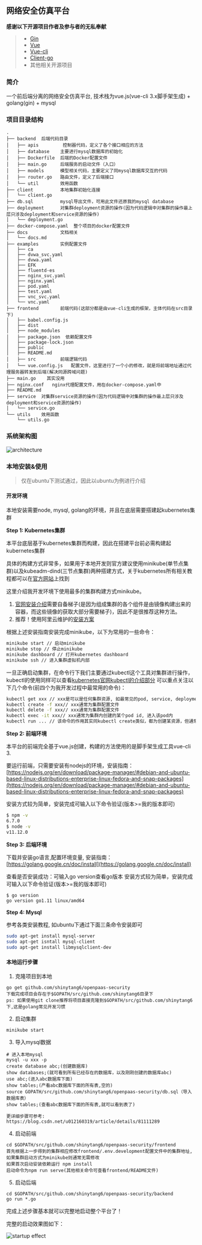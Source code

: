 ## 网络安全仿真平台

**感谢以下开源项目作者及参与者的无私奉献**
> * [Gin](https://github.com/gin-gonic/gin)
> * [Vue](https://github.com/vuejs/vue)
> * [Vue-cli](https://github.com/vuejs/vue-cli)
> * [Client-go](https://github.com/kubernetes/client-go)
> * 其他相关开源项目

### 简介

一个前后端分离的网络安全仿真平台, 技术栈为vue.js(vue-cli 3.x脚手架生成) + golang(gin) + mysql

### 项目目录结构

```
.
├── backend  后端代码目录
│   ├── apis         控制器代码，定义了各个接口相应的方法
│   ├── database    主要进行mysql数据库的初始化
│   ├── Dockerfile  后端的Docker配置文件
│   ├── main.go     后端服务的启动文件（入口）
│   ├── models      模型相关代码，主要定义了同mysql数据库交互的代码
│   ├── router.go   路由文件，定义了后端接口
│   └── util        效用函数
├── client          本地集群初始化连接
│   └── client.go
├── db.sql          mysql导出文件，可用此文件还原我的mysql database
├── deployment      对集群deployment资源的操作(因为代码逻辑中对集群的操作最上层只涉及deployment和service资源的操作)
│   └── deployment.go
├── docker-compose.yaml  整个项目的docker配置文件
├── docs            文档相关
│   └── docs.md
├── examples        实例配置文件
│   ├── ca
│   ├── dvwa_svc.yaml
│   ├── dvwa.yaml
│   ├── EFK
│   ├── fluentd-es
│   ├── nginx_svc.yaml
│   ├── nginx.yaml
│   ├── pod.yaml
│   ├── test.yaml
│   ├── vnc_svc.yaml
│   └── vnc.yaml
├── frontend        前端代码(这部分都是由vue-cli生成的框架，主体代码在src目录下)
│   ├── babel.config.js
│   ├── dist
│   ├── node_modules
│   ├── package.json  依赖配置文件
│   ├── package-lock.json
│   ├── public
│   ├── README.md
│   ├── src         前端逻辑代码
│   └── vue.config.js   配置文件，这里进行了一个小的修改，就是将前端地址通过代理服务器转发到后端(解决同源跨域问题)
├── main.go    其实没用
├── nginx.conf   nginx代理配置文件，用在docker-compose.yaml中
├── README.md    
├── service  对集群service资源的操作(因为代码逻辑中对集群的操作最上层只涉及deployment和service资源的操作)
│   └── service.go
└── utils    效用函数
    └── utils.go
```

### 系统架构图

![architecture](./docs/architecture.png)

### 本地安装&使用
> 仅在ubuntu下测试通过，因此以ubuntu为例进行介绍

#### 开发环境
本地安装需要node, mysql, golang的环境，并且在底层需要搭建起kubernetes集群

**Step 1: Kubernetes集群**

本平台底层基于kubernetes集群而构建，因此在搭建平台前必需构建起kubernetes集群

具体的构建方式非常多，如果用于本地开发则官方建议使用minikube(单节点集群)以及kubeadm-dind(三节点集群)两种搭建方式，关于kubernetes所有相关教程都可以在[官方网站](https://kubernetes.io/docs/tutorials/hello-minikube/)上找到

这里介绍我开发环境下使用最多的集群构建方式minikube。

1. [官网安装介绍](https://kubernetes.io/docs/setup/learning-environment/minikube/#installation)需要自备梯子(是因为组成集群的各个组件是由镜像构建出来的容器，而这些镜像的获取大部分需要梯子)，因此不是很推荐这种方法。
2. 推荐！使用阿里云维护的[安装方案](https://yq.aliyun.com/articles/221687)

根据上述安装指南安装完成minikube，以下为常用的一些命令：
```bash
minikube start // 启动minikube
minikube stop // 停止minikube
minikube dashboard // 打开kubernetes dashboard
minikube ssh // 进入集群虚拟机内部
```

一旦正确启动集群，在命令行下我们主要通过kubectl这个工具对集群进行操作，kubectl的使用同样可以查看[kubernetes官网kubectl的介绍部分](https://kubernetes.io/docs/reference/kubectl/overview/)
可以重点关注以下几个命令(前四个为我开发过程中最常用的命令)：
```bash
kubectl get xxx // xxx是可以是任何集群资源, 如最常见的pod, service, deployment
kubectl create -f xxx// xxx通常为集群配置文件
kubectl delete -f xxx// xxx通常为集群配置文件
kubectl exec -it xxx// xxx通常为集群内创建的某个pod id, 进入该pod内
kubectl run ... // 该命令的作用其实同kubectl create类似，都为创建某资源，但通常使用配置文件的方法更常用
```

**Step 2: 前端环境**

本平台的前端完全基于vue.js创建，构建的方法使用的是脚手架生成工具vue-cli 3.

要运行前端，只需要安装有nodejs的环境，安装指南：[https://nodejs.org/en/download/package-manager/#debian-and-ubuntu-based-linux-distributions-enterprise-linux-fedora-and-snap-packages](https://nodejs.org/en/download/package-manager/#debian-and-ubuntu-based-linux-distributions-enterprise-linux-fedora-and-snap-packages)

安装方式较为简单，安装完成可输入以下命令验证(版本>=我的版本即可)
```bash
$ npm -v
6.7.0
$ node -v
v11.12.0
```

**Step 3: 后端环境**

下载并安装go语言,配置环境变量, 安装指南： [https://golang.google.cn/doc/install](https://golang.google.cn/doc/install)

查看是否安装成功：可输入go version查看go版本
安装方式较为简单，安装完成可输入以下命令验证(版本>=我的版本即可)
```bash
$ go version
go version go1.11 linux/amd64
```

**Step 4: Mysql**

参考各类安装教程, 如ubuntu下通过下面三条命令安装即可
```bash
sudo apt-get install mysql-server
sudo apt-get isntall mysql-client
sudo apt-get install libmysqlclient-dev
```

#### 本地运行步骤

1. 克隆项目到本地
```
go get github.com/shinytang6/openpaas-security
下载完成项目会存在于$GOPATH/src/github.com/shinytang6目录下
ps: 如果使用git clone推荐将项目直接克隆到$GOPATH/src/github.com/shinytang6下,这是golang常见开发习惯
 ```  
2. 启动集群
```
minikube start
``` 
3. 导入mysql数据
```
# 进入本地mysql
mysql -u xxx -p
create database abc;(创建数据库)
show databases;(就可看到所有已经存在的数据库，以及刚刚创建的数据库abc)
use abc;(进入abc数据库下面)
show tables;(产看abc数据库下面的所有表,空的)
source GOPATH/src/github.com/shinytang6/openpaas-security/db.sql（导入数据库表）
show tables;(查看abc数据库下面的所有表,就可以看到表了)

更详细步骤可参考: https://blog.csdn.net/u012160319/article/details/81111289
```    
    
4. 启动前端
```
cd $GOPATH/src/github.com/shinytang6/openpaas-security/frontend
首先根据上一步得到的集群相应修改frontend/.env.development配置文件中的集群地址, 如果集群启动方式为minikube则通常无需修改
如果首次启动安装依赖运行 npm install
启动命令为npm run serve(其他相关命令可查看frontend/README文件)
```
5. 启动后端
```
cd $GOPATH/src/github.com/shinytang6/openpaas-security/backend
go run *.go
```    

完成上述步骤基本就可以完整地启动整个平台了！

完整的启动效果图如下：

![startup effect](./docs/startup.png)
